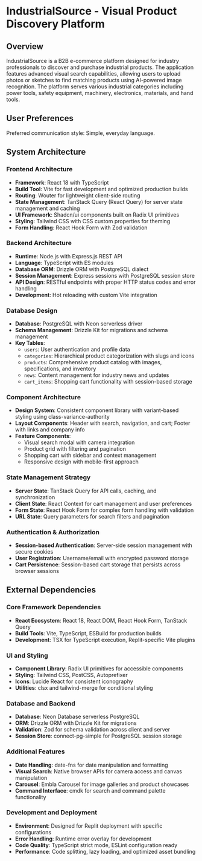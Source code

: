# IndustrialSource - Visual Product Discovery Platform

## Overview

IndustrialSource is a B2B e-commerce platform designed for industry professionals to discover and purchase industrial products. The application features advanced visual search capabilities, allowing users to upload photos or sketches to find matching products using AI-powered image recognition. The platform serves various industrial categories including power tools, safety equipment, machinery, electronics, materials, and hand tools.

## User Preferences

Preferred communication style: Simple, everyday language.

## System Architecture

### Frontend Architecture
- **Framework**: React 18 with TypeScript
- **Build Tool**: Vite for fast development and optimized production builds
- **Routing**: Wouter for lightweight client-side routing
- **State Management**: TanStack Query (React Query) for server state management and caching
- **UI Framework**: Shadcn/ui components built on Radix UI primitives
- **Styling**: Tailwind CSS with CSS custom properties for theming
- **Form Handling**: React Hook Form with Zod validation

### Backend Architecture
- **Runtime**: Node.js with Express.js REST API
- **Language**: TypeScript with ES modules
- **Database ORM**: Drizzle ORM with PostgreSQL dialect
- **Session Management**: Express sessions with PostgreSQL session store
- **API Design**: RESTful endpoints with proper HTTP status codes and error handling
- **Development**: Hot reloading with custom Vite integration

### Database Design
- **Database**: PostgreSQL with Neon serverless driver
- **Schema Management**: Drizzle Kit for migrations and schema management
- **Key Tables**:
  - `users`: User authentication and profile data
  - `categories`: Hierarchical product categorization with slugs and icons
  - `products`: Comprehensive product catalog with images, specifications, and inventory
  - `news`: Content management for industry news and updates
  - `cart_items`: Shopping cart functionality with session-based storage

### Component Architecture
- **Design System**: Consistent component library with variant-based styling using class-variance-authority
- **Layout Components**: Header with search, navigation, and cart; Footer with links and company info
- **Feature Components**: 
  - Visual search modal with camera integration
  - Product grid with filtering and pagination
  - Shopping cart with sidebar and context management
  - Responsive design with mobile-first approach

### State Management Strategy
- **Server State**: TanStack Query for API calls, caching, and synchronization
- **Client State**: React Context for cart management and user preferences
- **Form State**: React Hook Form for complex form handling with validation
- **URL State**: Query parameters for search filters and pagination

### Authentication & Authorization
- **Session-based Authentication**: Server-side session management with secure cookies
- **User Registration**: Username/email with encrypted password storage
- **Cart Persistence**: Session-based cart storage that persists across browser sessions

## External Dependencies

### Core Framework Dependencies
- **React Ecosystem**: React 18, React DOM, React Hook Form, TanStack Query
- **Build Tools**: Vite, TypeScript, ESBuild for production builds
- **Development**: TSX for TypeScript execution, Replit-specific Vite plugins

### UI and Styling
- **Component Library**: Radix UI primitives for accessible components
- **Styling**: Tailwind CSS, PostCSS, Autoprefixer
- **Icons**: Lucide React for consistent iconography
- **Utilities**: clsx and tailwind-merge for conditional styling

### Database and Backend
- **Database**: Neon Database serverless PostgreSQL
- **ORM**: Drizzle ORM with Drizzle Kit for migrations
- **Validation**: Zod for schema validation across client and server
- **Session Store**: connect-pg-simple for PostgreSQL session storage

### Additional Features
- **Date Handling**: date-fns for date manipulation and formatting
- **Visual Search**: Native browser APIs for camera access and canvas manipulation
- **Carousel**: Embla Carousel for image galleries and product showcases
- **Command Interface**: cmdk for search and command palette functionality

### Development and Deployment
- **Environment**: Designed for Replit deployment with specific configurations
- **Error Handling**: Runtime error overlay for development
- **Code Quality**: TypeScript strict mode, ESLint configuration ready
- **Performance**: Code splitting, lazy loading, and optimized asset bundling